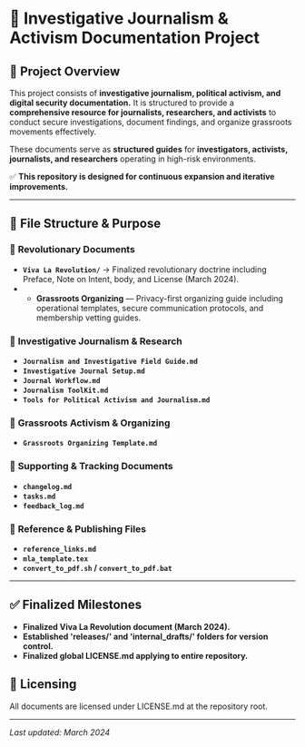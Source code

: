 # 📝 Investigative Journalism & Activism Documentation Project

## 📖 Project Overview
This project consists of **investigative journalism, political activism, and digital security documentation.** It is structured to provide a **comprehensive resource for journalists, researchers, and activists** to conduct secure investigations, document findings, and organize grassroots movements effectively.  

These documents serve as **structured guides** for **investigators, activists, journalists, and researchers** operating in high-risk environments.  

✅ **This repository is designed for continuous expansion and iterative improvements.**  

---

## 📂 File Structure & Purpose

### 🔹 **Revolutionary Documents**
- **`Viva La Revolution/`** → Finalized revolutionary doctrine including Preface, Note on Intent, body, and License (March 2024).
- - **Grassroots Organizing** — Privacy-first organizing guide including operational templates, secure communication protocols, and membership vetting guides.


### 🔹 **Investigative Journalism & Research**
- **`Journalism and Investigative Field Guide.md`**
- **`Investigative Journal Setup.md`**
- **`Journal Workflow.md`**
- **`Journalism ToolKit.md`**
- **`Tools for Political Activism and Journalism.md`**

### 🔹 **Grassroots Activism & Organizing**
- **`Grassroots Organizing Template.md`**

### 🔹 **Supporting & Tracking Documents**
- **`changelog.md`**
- **`tasks.md`**
- **`feedback_log.md`**

### 🔹 **Reference & Publishing Files**
- **`reference_links.md`**
- **`mla_template.tex`**
- **`convert_to_pdf.sh` / `convert_to_pdf.bat`**

---

## ✅ Finalized Milestones
- **Finalized Viva La Revolution document (March 2024).**
- **Established 'releases/' and 'internal_drafts/' folders for version control.**
- **Finalized global LICENSE.md applying to entire repository.**

## 📜 Licensing
All documents are licensed under LICENSE.md at the repository root.

---
_Last updated: March 2024_